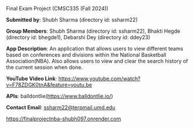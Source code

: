 Final Exam Project (CMSC335 (Fall 2024))

**Submitted by**: Shubh Sharma (directory id: ssharm22)

**Group Members**: Shubh Sharma (directory id: ssharm22), Bhakti Hegde (directory id: bhegde1), Debarshi Dey (directory id: ddey23)

**App Description**: An application that allows users to view different teams based on conferences and divisions within the National Basketball Association(NBA). Also allows users to view and clear the search history of the current session when done.

**YouTube Video Link**: https://www.youtube.com/watch?v=F78ZDGK0tnA&feature=youtu.be

**APIs**: balldontlie(https://www.balldontlie.io/)

**Contact Email**:  ssharm22@terpmail.umd.edu


https://finalprojectnba-shubh097.onrender.com
